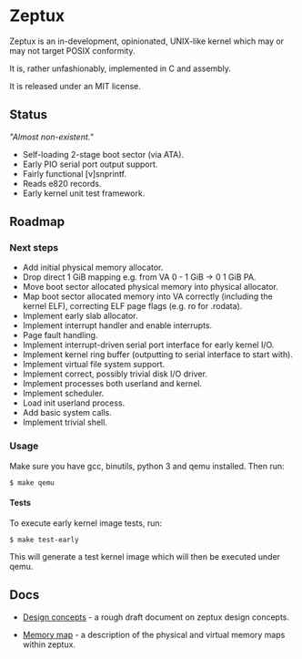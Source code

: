 # Zeptux

Zeptux is an in-development, opinionated, UNIX-like kernel which may or may not
target POSIX conformity.

It is, rather unfashionably, implemented in C and assembly.

It is released under an MIT license.

## Status
_"Almost non-existent."_

- Self-loading 2-stage boot sector (via ATA).
- Early PIO serial port output support.
- Fairly functional [v]snprintf.
- Reads e820 records.
- Early kernel unit test framework.

## Roadmap

### Next steps

* Add initial physical memory allocator.
* Drop direct 1 GiB mapping e.g. from VA 0 - 1 GiB -> 0 1 GiB PA.
* Move boot sector allocated physical memory into physical allocator.
* Map boot sector allocated memory into VA correctly (including the kernel ELF),
  correcting ELF page flags (e.g. ro for .rodata).
* Implement early slab allocator.
* Implement interrupt handler and enable interrupts.
* Page fault handling.
* Implement interrupt-driven serial port interface for early kernel I/O.
* Implement kernel ring buffer (outputting to serial interface to start with).
* Implement virtual file system support.
* Implement correct, possibly trivial disk I/O driver.
* Implement processes both userland and kernel.
* Implement scheduler.
* Load init userland process.
* Add basic system calls.
* Implement trivial shell.

### Usage

Make sure you have gcc, binutils, python 3 and qemu installed. Then run:

```
$ make qemu
```

#### Tests

To execute early kernel image tests, run:

```
$ make test-early
```

This will generate a test kernel image which will then be executed under qemu.

## Docs

* [Design concepts](docs/concepts.md) - a rough draft document on zeptux design concepts.

* [Memory map](docs/memmap.md) - a description of the physical and virtual
  memory maps within zeptux.
